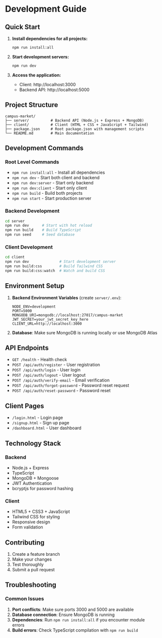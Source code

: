 # Development Guide

## Quick Start

1. **Install dependencies for all projects:**
   ```bash
   npm run install:all
   ```

2. **Start development servers:**
   ```bash
   npm run dev
   ```

3. **Access the application:**
   - Client: http://localhost:3000
   - Backend API: http://localhost:5000

## Project Structure

```
campus-market/
├── server/          # Backend API (Node.js + Express + MongoDB)
├── client/          # Client (HTML + CSS + JavaScript + Tailwind)
├── package.json     # Root package.json with management scripts
└── README.md        # Main documentation
```

## Development Commands

### Root Level Commands
- `npm run install:all` - Install all dependencies
- `npm run dev` - Start both client and backend
- `npm run dev:server` - Start only backend
- `npm run dev:client` - Start only client
- `npm run build` - Build both projects
- `npm run start` - Start production server

### Backend Development
```bash
cd server
npm run dev      # Start with hot reload
npm run build    # Build TypeScript
npm run seed     # Seed database
```

### Client Development
```bash
cd client
npm run dev              # Start development server
npm run build:css        # Build Tailwind CSS
npm run build:css:watch  # Watch and build CSS
```

## Environment Setup

1. **Backend Environment Variables** (create `server/.env`):
   ```env
   NODE_ENV=development
   PORT=5000
   MONGODB_URI=mongodb://localhost:27017/campus-market
   JWT_SECRET=your_jwt_secret_key_here
   CLIENT_URL=http://localhost:3000
   ```

2. **Database**: Make sure MongoDB is running locally or use MongoDB Atlas

## API Endpoints

- `GET /health` - Health check
- `POST /api/auth/register` - User registration
- `POST /api/auth/login` - User login
- `POST /api/auth/logout` - User logout
- `POST /api/auth/verify-email` - Email verification
- `POST /api/auth/forgot-password` - Password reset request
- `POST /api/auth/reset-password` - Password reset

## Client Pages

- `/login.html` - Login page
- `/signup.html` - Sign up page
- `/dashboard.html` - User dashboard

## Technology Stack

### Backend
- Node.js + Express
- TypeScript
- MongoDB + Mongoose
- JWT Authentication
- bcryptjs for password hashing

### Client
- HTML5 + CSS3 + JavaScript
- Tailwind CSS for styling
- Responsive design
- Form validation

## Contributing

1. Create a feature branch
2. Make your changes
3. Test thoroughly
4. Submit a pull request

## Troubleshooting

### Common Issues

1. **Port conflicts**: Make sure ports 3000 and 5000 are available
2. **Database connection**: Ensure MongoDB is running
3. **Dependencies**: Run `npm run install:all` if you encounter module errors
4. **Build errors**: Check TypeScript compilation with `npm run build`

